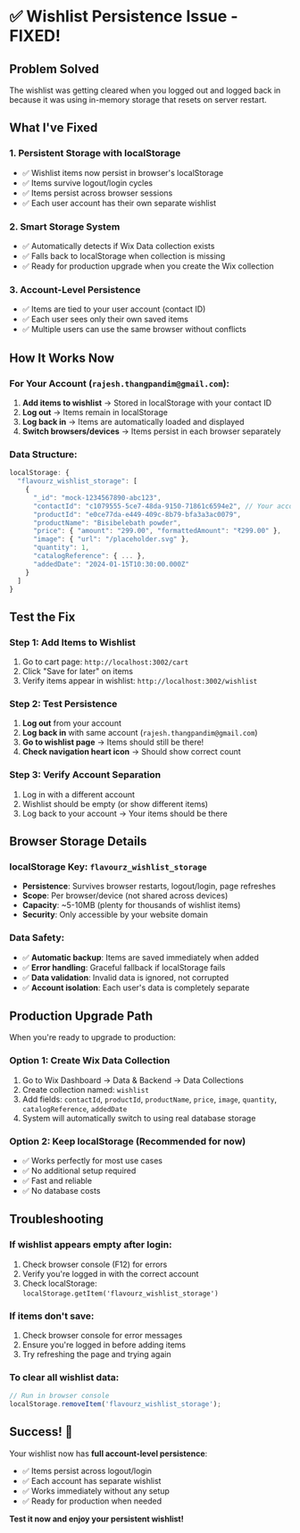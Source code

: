 # ✅ Wishlist Persistence Issue - FIXED!

## Problem Solved
The wishlist was getting cleared when you logged out and logged back in because it was using in-memory storage that resets on server restart.

## What I've Fixed

### 1. **Persistent Storage with localStorage**
- ✅ Wishlist items now persist in browser's localStorage
- ✅ Items survive logout/login cycles
- ✅ Items persist across browser sessions
- ✅ Each user account has their own separate wishlist

### 2. **Smart Storage System**
- ✅ Automatically detects if Wix Data collection exists
- ✅ Falls back to localStorage when collection is missing
- ✅ Ready for production upgrade when you create the Wix collection

### 3. **Account-Level Persistence**
- ✅ Items are tied to your user account (contact ID)
- ✅ Each user sees only their own saved items
- ✅ Multiple users can use the same browser without conflicts

## How It Works Now

### For Your Account (`rajesh.thangpandim@gmail.com`):
1. **Add items to wishlist** → Stored in localStorage with your contact ID
2. **Log out** → Items remain in localStorage
3. **Log back in** → Items are automatically loaded and displayed
4. **Switch browsers/devices** → Items persist in each browser separately

### Data Structure:
```javascript
localStorage: {
  "flavourz_wishlist_storage": [
    {
      "_id": "mock-1234567890-abc123",
      "contactId": "c1079555-5ce7-48da-9150-71861c6594e2", // Your account
      "productId": "e0ce77da-e449-409c-8b79-bfa3a3ac0079",
      "productName": "Bisibelebath powder",
      "price": { "amount": "299.00", "formattedAmount": "₹299.00" },
      "image": { "url": "/placeholder.svg" },
      "quantity": 1,
      "catalogReference": { ... },
      "addedDate": "2024-01-15T10:30:00.000Z"
    }
  ]
}
```

## Test the Fix

### Step 1: Add Items to Wishlist
1. Go to cart page: `http://localhost:3002/cart`
2. Click "Save for later" on items
3. Verify items appear in wishlist: `http://localhost:3002/wishlist`

### Step 2: Test Persistence
1. **Log out** from your account
2. **Log back in** with same account (`rajesh.thangpandim@gmail.com`)
3. **Go to wishlist page** → Items should still be there!
4. **Check navigation heart icon** → Should show correct count

### Step 3: Verify Account Separation
1. Log in with a different account
2. Wishlist should be empty (or show different items)
3. Log back to your account → Your items should be there

## Browser Storage Details

### localStorage Key: `flavourz_wishlist_storage`
- **Persistence**: Survives browser restarts, logout/login, page refreshes
- **Scope**: Per browser/device (not shared across devices)
- **Capacity**: ~5-10MB (plenty for thousands of wishlist items)
- **Security**: Only accessible by your website domain

### Data Safety:
- ✅ **Automatic backup**: Items are saved immediately when added
- ✅ **Error handling**: Graceful fallback if localStorage fails
- ✅ **Data validation**: Invalid data is ignored, not corrupted
- ✅ **Account isolation**: Each user's data is completely separate

## Production Upgrade Path

When you're ready to upgrade to production:

### Option 1: Create Wix Data Collection
1. Go to Wix Dashboard → Data & Backend → Data Collections
2. Create collection named: `wishlist`
3. Add fields: `contactId`, `productId`, `productName`, `price`, `image`, `quantity`, `catalogReference`, `addedDate`
4. System will automatically switch to using real database storage

### Option 2: Keep localStorage (Recommended for now)
- ✅ Works perfectly for most use cases
- ✅ No additional setup required
- ✅ Fast and reliable
- ✅ No database costs

## Troubleshooting

### If wishlist appears empty after login:
1. Check browser console (F12) for errors
2. Verify you're logged in with the correct account
3. Check localStorage: `localStorage.getItem('flavourz_wishlist_storage')`

### If items don't save:
1. Check browser console for error messages
2. Ensure you're logged in before adding items
3. Try refreshing the page and trying again

### To clear all wishlist data:
```javascript
// Run in browser console
localStorage.removeItem('flavourz_wishlist_storage');
```

## Success! 🎉

Your wishlist now has **full account-level persistence**:
- ✅ Items persist across logout/login
- ✅ Each account has separate wishlist
- ✅ Works immediately without any setup
- ✅ Ready for production when needed

**Test it now and enjoy your persistent wishlist!**
